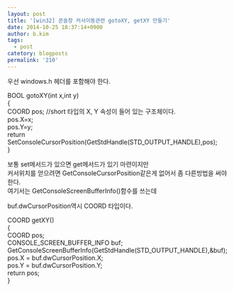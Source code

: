 ```yaml
---
layout: post
title: '[win32] 콘솔창 커서이동관련 gotoXY, getXY 만들기'
date: 2014-10-25 18:37:14+0900
author: b.kim
tags:
  - post
catetory: blogposts
permalink: '210'
---
```



우선 windows.h 헤더를 포함해야 한다.  
  
BOOL gotoXY(int x,int y)  
{  
    COORD pos;   //short 타입의 X, Y 속성이 들어 있는 구조체이다.  
    pos.X=x;  
    pos.Y=y;  
    return SetConsoleCursorPosition(GetStdHandle(STD_OUTPUT_HANDLE),pos);  
}  

  

  

  
보통 set메서드가 있으면 get메서드가 있기 마련이지만  
커서위치를 얻으려면 GetConsoleCursorPosition같은게 없어서 좀 다른방법을 써야 한다.  
여기서는 GetConsoleScreenBufferInfo()함수를 쓰는데

buf.dwCursorPosition역시 COORD 타입이다.  
  
COORD getXY()  
{  
    COORD pos;  
    CONSOLE_SCREEN_BUFFER_INFO buf;  
    GetConsoleScreenBufferInfo(GetStdHandle(STD_OUTPUT_HANDLE),&buf);  
    pos.X = buf.dwCursorPosition.X;  
    pos.Y = buf.dwCursorPosition.Y;  
    return pos;  
}  
  
  


